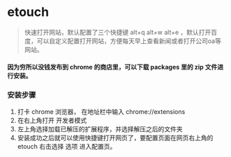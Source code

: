 # etouch
> 快速打开网站，默认配置了三个快捷键 alt+q alt+w alt+e ，默认打开百度，可以自定义配置打开网站，方便每天早上查看新闻或者打开公司oa等网站。

#### 因为穷所以没钱发布到 chrome 的商店里，可以下载 packages 里的 zip 文件进行安装。

### 安装步骤
1. 打卡 chrome 浏览器， 在地址栏中输入 chrome://extensions
2. 在右上角打开 开发者模式 
3. 左上角选择加载已解压的扩展程序，并选择解压之后的文件夹
4. 安装成功之后就可以使用快捷键打开网页了，要配置页面在网页右上角的 etouch 右击选择 选项 进入配置页。
